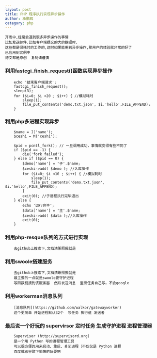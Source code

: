 ```yaml
---
layout: post
title: PHP 程序执行实现异步操作
author: 承鹏辉
category: php
---
```


```
开发中,经常会遇到很多异步操作的事情 
比如发送邮件,比如客户端提交的大的数据时,
这些都是很耗时的工作的,这时如果能用到异步操作,那用户的体验就非常的好了
已应用到实例中
博文都是原创  复制请谨慎

```

### 利用fastcgi_finish_request()函数实现异步操作

```
	echo '结束客户端请求';
	fastcgi_finish_request();
	sleep(3);
	for ($i=0; $i <20 ; $i++) { //模拟耗时
		sleep(1);
		file_put_contents('demo.txt.json', $i.'hello',FILE_APPEND);
	}

```

### 利用php多进程实现异步

```
	$name = I('name');
	$ceshi = M('ceshi');

	$pid = pcntl_fork(); // 一旦调用成功，事情就变得有些不同了
	if ($pid == -1) {
		die('fork failed');
	} else if ($pid == 0) {
		$demo['name'] = '子'.$name;
		$ceshi->add( $demo ); //入库操作
		for ($i=0; $i <10 ; $i++) { //模拟耗时
			sleep(1);
			file_put_contents('demo.txt.json', $i.'hello',FILE_APPEND);
		}
		exit(0); //子进程执行完毕退出
	} else {
		echo '运行完毕';
		$data['name'] = '主'.$name;
		$ceshi->add( $data );//入库操作
		exit(0);
	}
```

### 利用php-resque队列的方式进行实现

```
	去github上搜索下,文档清晰照搬就是
```

### 利用swoole搭建服务

```
	去github上搜索下,文档清晰照搬就是
	最主要的一点就是swoole要守护进程  
	写函数链接到该服务器  然后发送消息  里面任务自己写。不会google
```

### 利用workerman消息队列

```
	[消息队列](https://github.com/walkor/gatewayworker)
	这个更简单 开始进程默认32个  写任务 执行值 发送者
```

### 最后说一个好玩的  supervirsor 定时任务 生成守护进程 进程管理器

```
	Supervisor (http://supervisord.org) 
	是一个用 Python 写的进程管理工具
	可以很方便的用来启动、重启、关闭进程（不仅仅是 Python 进程
	百度或者谷歌下愉快的玩耍吧
```
